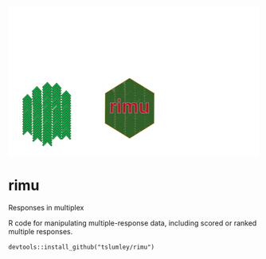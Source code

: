 <img src="inst/figures/rimu.png" height="300"/>

# rimu
Responses in multiplex

R code for manipulating multiple-response data, including scored or ranked multiple responses.

```
devtools::install_github("tslumley/rimu")
```
